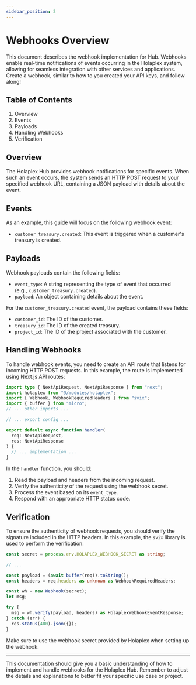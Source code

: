 ```yaml
---
sidebar_position: 2
---
```


# Webhooks Overview

This document describes the webhook implementation for Hub. Webhooks enable real-time notifications of events occurring in the Holaplex system, allowing for seamless integration with other services and applications. Create a webhook, similar to how to you created your API keys, and follow along!

## Table of Contents

1.  Overview
2.  Events
3.  Payloads
4.  Handling Webhooks
5.  Verification

## Overview

The Holaplex Hub provides webhook notifications for specific events. When such an event occurs, the system sends an HTTP POST request to your specified webhook URL, containing a JSON payload with details about the event.

## Events

As an example, this guide will focus on the following webhook event:

- `customer_treasury.created`: This event is triggered when a customer's treasury is created.

## Payloads

Webhook payloads contain the following fields:

- `event_type`: A string representing the type of event that occurred (e.g., `customer_treasury.created`).
- `payload`: An object containing details about the event.

For the `customer_treasury.created` event, the payload contains these fields:

- `customer_id`: The ID of the customer.
- `treasury_id`: The ID of the created treasury.
- `project_id`: The ID of the project associated with the customer.

## Handling Webhooks

To handle webhook events, you need to create an API route that listens for incoming HTTP POST requests. In this example, the route is implemented using Next.js API routes:

```ts
import type { NextApiRequest, NextApiResponse } from "next";
import holaplex from "@/modules/holaplex";
import { Webhook, WebhookRequiredHeaders } from "svix";
import { buffer } from "micro";
// ... other imports ...

// ... export config ...

export default async function handler(
  req: NextApiRequest,
  res: NextApiResponse
) {
  // ... implementation ...
}
```

In the `handler` function, you should:

1.  Read the payload and headers from the incoming request.
2.  Verify the authenticity of the request using the webhook secret.
3.  Process the event based on its `event_type`.
4.  Respond with an appropriate HTTP status code.

## Verification

To ensure the authenticity of webhook requests, you should verify the signature included in the HTTP headers. In this example, the `svix` library is used to perform the verification:

```typescript
const secret = process.env.HOLAPLEX_WEBHOOK_SECRET as string;

// ...

const payload = (await buffer(req)).toString();
const headers = req.headers as unknown as WebhookRequiredHeaders;

const wh = new Webhook(secret);
let msg;

try {
  msg = wh.verify(payload, headers) as HolaplexWebhookEventResponse;
} catch (err) {
  res.status(400).json({});
}
```

Make sure to use the webhook secret provided by Holaplex when setting up the webhook.

---

This documentation should give you a basic understanding of how to implement and handle webhooks for the Holaplex Hub. Remember to adjust the details and explanations to better fit your specific use case or project.

